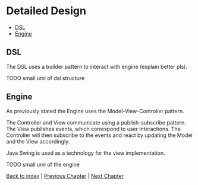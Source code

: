 # Detailed Design

- [DSL](#dsl)
- [Engine](#engine)

## DSL

The DSL uses a builder pattern to interact with engine (explain better pls).

TODO small uml of dsl structure

## Engine

As previously stated the Engine uses the Model-View-Controller pattern.

The Controller and View communicate using a publish-subscribe pattern. The View publishes events, which correspond to user interactions. The Controller will then subscribe to the events and react by updating the Model and the View accordingly.

Java Swing is used as a technology for the view implementation.

TODO small uml of the engine

[Back to index](../index.md) |
[Previous Chapter](../4_architectural_design/index.md) |
[Next Chapter](../6_implementation/index.md)

